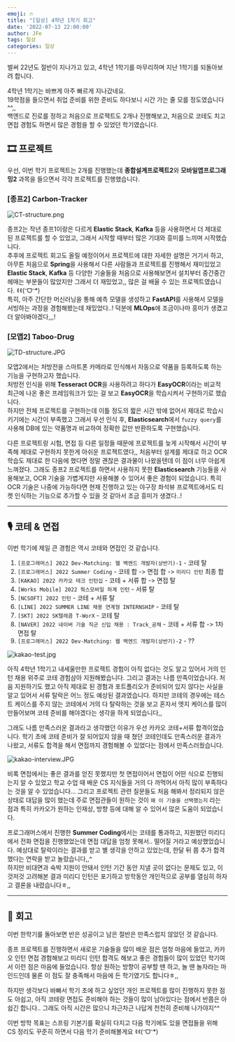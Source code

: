 ```yaml
---
emoji: 🔥
title: "[일상] 4학년 1학기 회고"
date: '2022-07-13 22:00:00'
author: JFe
tags: 일상
categories: 일상
---
```


벌써 22년도 절반이 지나가고 있고, 4학년 1학기를 마무리하며 지난 1학기를 되돌아보려 합니다.

4학년 1학기는 바쁘게 아주 빠르게 지나갔네요.  
19학점을 들으면서 취업 준비를 위한 준비도 하다보니 시간 가는 줄 모를 정도였습니다^^,,  
백엔드로 진로를 정하고 처음으로 프로젝트도 2개나 진행해보고, 처음으로 코테도 치고 면접 경험도 하면서 많은 경험을 할 수 있었던 학기였습니다.

## 🎞 프로젝트

우선, 이번 학기 프로젝트는 2개를 진행했는데 **종합설계프로젝트2**와 **모바일앱프로그래밍2** 과목을 들으면서 각각 프로젝트를 진행했습니다.  

### [종프2] Carbon-Tracker

![CT-structure.png](CT-structure.png)

종프2는 작년 종프1이랑은 다르게 **Elastic Stack**, **Kafka** 등을 사용하면서 더 제대로 된 프로젝트를 할 수 있었고, 그래서 시작할 때부터 많은 기대와 흥미를 느끼며 시작했습니다.  
추후에 프로젝트 회고도 올릴 예정이어서 프로젝트에 대한 자세한 설명은 거기서 하고, 아무튼 처음으로 **Spring**을 사용해서 다른 사람들과 프로젝트를 진행해서 재미있었고 **Elastic Stack**, **Kafka** 등 다양한 기술들을 처음으로 사용해보면서 설치부터 중간중간 헤매는 부분들이 많았지만 그래서 더 재밌었고,, 많은 걸 배울 수 있는 프로젝트였습니다. ꉂꉂ(ᵔᗜᵔ*)  
특히, 아주 간단한 머신러닝을 통해 예측 모델을 생성하고 **FastAPI**를 사용해서 모델을 서빙하는 과정을 경험해봤는데 재밌었다..! 덕분에 **MLOps**에 조금이나마 흥미가 생겼고 더 알아봐야겠다,,,!

### [모앱2] Taboo-Drug

![TD-structure.JPG](TD-structure.JPG)

모앱2에서는 처방전을 스마트폰 카메라로 인식해서 자동으로 약품을 등록하도록 하는 기능을 구현하고자 했습니다.  
처방전 인식을 위해 **Tesseract OCR**을 사용하려고 하다가 **EasyOCR**이라는 비교적 최근에 나온 좋은 프레임워크가 있는 걸 보고 **EasyOCR**을 학습시켜서 구현하기로 했습니다.  
하지만 전체 프로젝트를 구현하는데 이틀 정도의 짧은 시간 밖에 없어서 제대로 학습시키기에는 시간이 부족했고 그래서 우선 인식 후, **Elasticsearch**에서 `fuzzy query`를 사용해 DB에 있는 약품명과 비교하여 정확한 값만 반환하도록 구현했습니다.  

다른 프로젝트랑 시험, 면접 등 다른 일정들 때문에 프로젝트를 늦게 시작해서 시간이 부족해 제대로 구현하지 못한게 아쉬운 프로젝트였다,, 처음부터 설계를 제대로 하고 OCR 학습도 제대로 한 다음에 했다면 정말 괜찮은 결과물이 나왔을텐데 이 점이 너무 아쉽게 느껴졌다. 그래도 종프2 프로젝트를 하면서 사용하지 못한 **Elasticsearch** 기능들을 사용해보고, OCR 기술을 가볍게지만 사용해볼 수 있어서 좋은 경험이 되었습니다. 특히 OCR 기술은 나중에 가능하다면 현재 진행하고 있는 야구장 좌석뷰 프로젝트에서도 티켓 인식하는 기능으로 추가할 수 있을 것 같아서 조금 흥미가 생겼다..!  

---

## 🎙 코테 & 면접  

이번 학기에 제일 큰 경험은 역시 코테와 면접인 것 같습니다.  

1. `[프로그래머스] 2022 Dev-Matching: 웹 백엔드 개발자(상반기)-1` - 코테 탈  
2. `[프로그래머스] 2022 Summer Coding` - 코테 합 -> 면접 합 -> `미리디 인턴` 최종 합  
3. `[KAKAO] 2022 카카오 테크 인턴십` - 코테 + 서류 합 -> 면접 탈  
4. `[Works Mobile] 2022 웍스모바일 하계 인턴` - 서류 탈  
5. `[NCSOFT] 2022 인턴` - 코테 + 서류 탈  
6. `[LINE] 2022 SUMMER LINE 채용 연계형 INTERNSHIP` - 코테 탈  
7. `[SKT] 2022 SK텔레콤 T-WorX` - 코테 탈  
8. `[NAVER] 2022 네이버 기술 직군 신입 채용 : Track_공채` - 코테 + 서류 합 -> 1차 면접 탈  
9. `[프로그래머스] 2022 Dev-Matching: 웹 백엔드 개발자(상반기)-2` - ??  


![kakao-test.jpg](kakao-test.jpg)

아직 4학년 1학기고 내세울만한 프로젝트 경험이 아직 없다는 것도 알고 있어서 거의 인턴 채용 위주로 코테 경험삼아 지원해봤습니다. 그리고 결과는 나름 만족이었습니다. 처음 지원하기도 했고 아직 제대로 된 경험과 포트폴리오가 준비되어 있지 않다는 사실을 알고 있어서 서류 탈락은 어느 정도 예상된 결과였습니다. 하지만 코테의 경우에는 테스트 케이스를 주지 않는 코테에서 거의 다 탈락하는 것을 보고 혼자서 엣지 케이스를 많이 만들어보며 코테 준비를 해야겠다는 생각을 하게 되었습니다,,  

그래도 나름 만족스러운 결과라고 생각했던 이유가 우선 카카오 코테+서류 합격이었습니다. 학기 초에 코테 준비가 잘 되어있지 않을 때 쳤던 코테인데도 만족스러운 결과가 나왔고, 서류도 합격을 해서 면접까지 경험해볼 수 있었다는 점에서 만족스러웠습니다.

![kakao-interview.JPG](kakao-interview.JPG)

비록 면접에서는 좋은 결과를 얻진 못했지만 첫 면접이어서 면접이 어떤 식으로 진행되는지 알 수 있었고 학교 수업 때 배운 CS 지식들을 거의 다 까먹어서 아직 많이 부족하다는 것을 알 수 있었습니다... 그리고 프로젝트 관련 질문들도 처음 해봐서 정리되지 않은 상태로 대답을 많이 했는데 주로 면접관들이 원하는 것이 `왜 이 기술을 선택했는지` 라는 점과 특히 카카오가 원하는 인재상, 방향 등에 대해 알 수 있어서 많은 도움이 되었습니다.  

프로그래머스에서 진행한 **Summer Coding**에서는 코테를 통과하고, 지원했던 미리디에서 전화 면접을 진행했었는데 면접 대답을 엄청 못해서.. 떨어질 거라고 예상했었습니다. 예상대로 탈락이라는 결과를 받고 별 생각을 안하고 있었는데, 한달 뒤 쯤 추가 합격했다는 연락을 받고 놀랐습니다,,^  
하지만 비대면과 숙박 지원이 안돼서 인턴 기간 동안 지낼 곳이 없다는 문제도 있고, 이것저것 고려해본 결과 미리디 인턴은 포기하고 방학동안 개인적으로 공부를 열심히 하자고 결론을 내렸습니다ㅎ,,

---

## 📝 회고

이번 한학기를 돌아보면 반은 성공이고 남은 절반은 만족스럽지 않았던 것 같습니다.  

종프 프로젝트를 진행하면서 새로운 기술들을 많이 배운 점은 엄청 마음에 들었고, 카카오 인턴 면접 경험해보고 미리디 인턴 합격도 해보고 좋은 경험들이 많이 있었던 학기여서 이런 점은 마음에 들었습니다. 항상 원하는 방향이 공부할 땐 하고, 놀 땐 놀자라는 마인드인데 물론 이 점도 잘 충족해서 마음에 든 학기였기도 합니다ㅎ,,  

하지만 생각보다 바빠서 학기 초에 하고 싶었던 개인 프로젝트를 많이 진행하지 못한 점도 아쉽고, 아직 코테랑 면접도 준비해야 하는 것들이 많이 남아있다는 점에서 반쯤은 아쉽긴 합니다.. 그래도 아직 시간은 많으니 차근차근 나답게 천천히 준비해 나가야지^^  

이번 방학 목표는 스프링 기본기를 확실히 다지고 다음 학기에도 있을 면접들을 위해 CS 정리도 꾸준히 하면서 다음 학기 준비해볼게요 ꉂꉂ(ᵔᗜᵔ*)  
